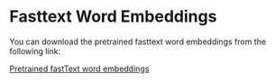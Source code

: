 # Fasttext Word Embeddings

You can download the pretrained fasttext word embeddings from the following link:

[Pretrained fastText word embeddings](https://fasttext.cc/docs/en/crawl-vectors.html)
